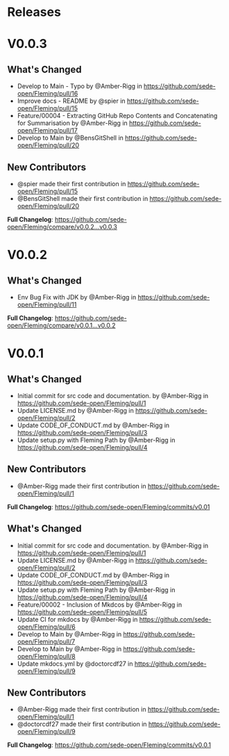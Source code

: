 # Releases 

# V0.0.3

## What's Changed
* Develop to Main - Typo by @Amber-Rigg in https://github.com/sede-open/Fleming/pull/16
* Improve docs - README by @spier in https://github.com/sede-open/Fleming/pull/15
* Feature/00004 - Extracting GitHub Repo Contents and Concatenating for Summarisation by @Amber-Rigg in https://github.com/sede-open/Fleming/pull/17
* Develop to Main by @BensGitShell in https://github.com/sede-open/Fleming/pull/20

## New Contributors
* @spier made their first contribution in https://github.com/sede-open/Fleming/pull/15
* @BensGitShell made their first contribution in https://github.com/sede-open/Fleming/pull/20

**Full Changelog**: https://github.com/sede-open/Fleming/compare/v0.0.2...v0.0.3

# V0.0.2

## What's Changed
* Env Bug Fix with JDK by @Amber-Rigg in https://github.com/sede-open/Fleming/pull/11

**Full Changelog**: https://github.com/sede-open/Fleming/compare/v0.0.1...v0.0.2

# V0.0.1

## What's Changed
* Initial commit for src code and documentation. by @Amber-Rigg in https://github.com/sede-open/Fleming/pull/1
* Update LICENSE.md by @Amber-Rigg in https://github.com/sede-open/Fleming/pull/2
* Update CODE_OF_CONDUCT.md by @Amber-Rigg in https://github.com/sede-open/Fleming/pull/3
* Update setup.py with Fleming Path by @Amber-Rigg in https://github.com/sede-open/Fleming/pull/4

## New Contributors
* @Amber-Rigg made their first contribution in https://github.com/sede-open/Fleming/pull/1

**Full Changelog**: https://github.com/sede-open/Fleming/commits/v0.01

## What's Changed
* Initial commit for src code and documentation. by @Amber-Rigg in https://github.com/sede-open/Fleming/pull/1
* Update LICENSE.md by @Amber-Rigg in https://github.com/sede-open/Fleming/pull/2
* Update CODE_OF_CONDUCT.md by @Amber-Rigg in https://github.com/sede-open/Fleming/pull/3
* Update setup.py with Fleming Path by @Amber-Rigg in https://github.com/sede-open/Fleming/pull/4
* Feature/00002 - Inclusion of Mkdcos by @Amber-Rigg in https://github.com/sede-open/Fleming/pull/5
* Update CI for mkdocs by @Amber-Rigg in https://github.com/sede-open/Fleming/pull/6
* Develop to Main  by @Amber-Rigg in https://github.com/sede-open/Fleming/pull/7
* Develop to Main  by @Amber-Rigg in https://github.com/sede-open/Fleming/pull/8
* Update mkdocs.yml by @doctorcdf27 in https://github.com/sede-open/Fleming/pull/9

## New Contributors
* @Amber-Rigg made their first contribution in https://github.com/sede-open/Fleming/pull/1
* @doctorcdf27 made their first contribution in https://github.com/sede-open/Fleming/pull/9

**Full Changelog**: https://github.com/sede-open/Fleming/commits/v0.0.1